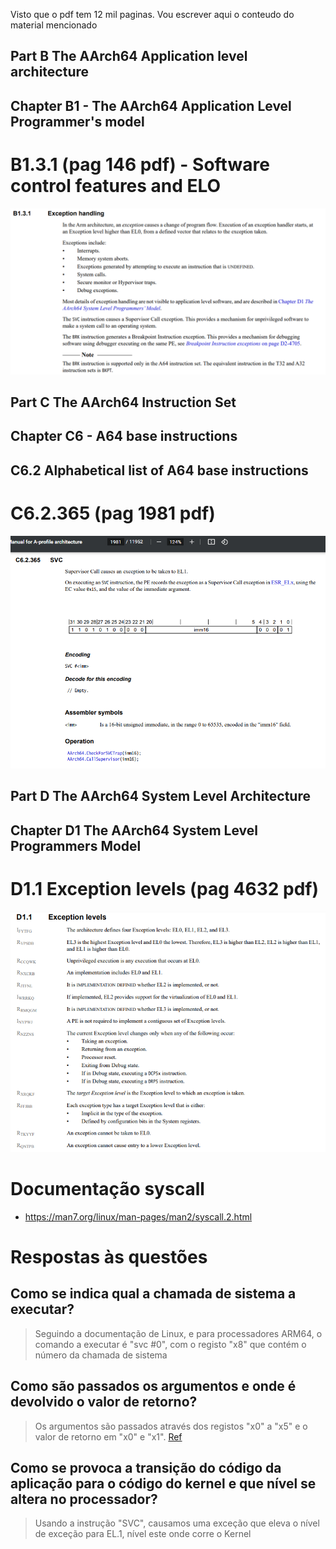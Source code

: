 Visto que o pdf tem 12 mil paginas. Vou escrever aqui o conteudo do material mencionado
## Part B The AArch64 Application level architecture
## Chapter B1 - The AArch64 Application Level Programmer's model
# B1.3.1 (pag 146 pdf) - Software control features and ELO
![](B1.3.1.png)

## Part C The AArch64 Instruction Set
## Chapter C6 - A64 base instructions
## C6.2 Alphabetical list of A64 base instructions
# C6.2.365 (pag 1981 pdf)
![](./C6.2.365.png)

## Part D The AArch64 System Level Architecture
## Chapter D1 The AArch64 System Level Programmers Model
# D1.1 Exception levels (pag 4632 pdf)
![](./D1.1.png)

# Documentação syscall
- https://man7.org/linux/man-pages/man2/syscall.2.html

# Respostas às questões
## Como se indica qual a chamada de sistema a executar?

> Seguindo a documentação de Linux, e para processadores ARM64, o comando a executar é "svc #0", com o registo "x8" que contém o número da chamada de sistema

## Como são passados os argumentos e onde é devolvido o valor de retorno?

> Os argumentos são passados através dos registos "x0" a "x5" e o valor de retorno em "x0" e "x1". [Ref](https://man7.org/linux/man-pages/man2/syscall.2.html#:~:text=arm64%20%20%20%20%20%20%20%20%20x0%20%20%20%20x1%20%20%20%20x2%20%20%20%20x3%20%20%20%20x4%20%20%20%20x5%20%20%20%20%2D)

## Como se provoca a transição do código da aplicação para o código do kernel e que nível se altera no processador?

> Usando a instrução "SVC", causamos uma exceção que eleva o nível de exceção para EL.1, nível este onde corre o Kernel
